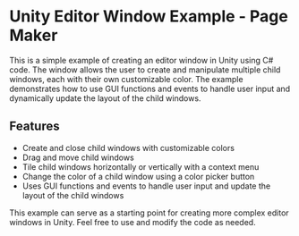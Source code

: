 # Unity Editor Window Example - Page Maker

This is a simple example of creating an editor window in Unity using C# code. The window allows the user to create and manipulate multiple child windows, each with their own customizable color. The example demonstrates how to use GUI functions and events to handle user input and dynamically update the layout of the child windows.

## Features

* Create and close child windows with customizable colors
* Drag and move child windows
* Tile child windows horizontally or vertically with a context menu
* Change the color of a child window using a color picker button
* Uses GUI functions and events to handle user input and update the layout of the child windows

This example can serve as a starting point for creating more complex editor windows in Unity. Feel free to use and modify the code as needed.
